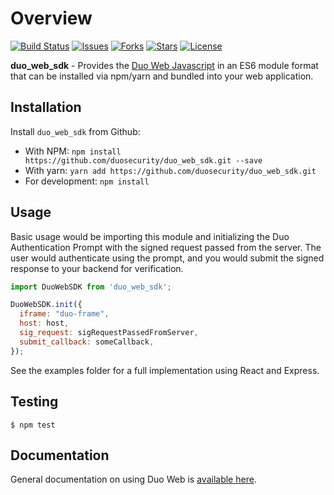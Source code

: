 # Overview

[![Build Status](https://travis-ci.org/duosecurity/duo_web_sdk.svg?branch=master)](https://travis-ci.org/duosecurity/duo_web_sdk)
[![Issues](https://img.shields.io/github/issues/duosecurity/duo_web_sdk)](https://github.com/duosecurity/duo_web_sdk/issues)
[![Forks](https://img.shields.io/github/forks/duosecurity/duo_web_sdk)](https://github.com/duosecurity/duo_web_sdk/network/members)
[![Stars](https://img.shields.io/github/stars/duosecurity/duo_web_sdk)](https://github.com/duosecurity/duo_web_sdk/stargazers)
[![License](https://img.shields.io/badge/License-View%20License-orange)](https://github.com/duosecurity/duo_web_sdk/blob/master/LICENSE)

**duo_web_sdk** - Provides the [Duo Web Javascript](https://duo.com/docs/duoweb) in an ES6 module format that can be installed via npm/yarn and bundled into your web application.

## Installation

Install `duo_web_sdk` from Github: 

- With NPM: `npm install https://github.com/duosecurity/duo_web_sdk.git --save`
- With yarn: `yarn add https://github.com/duosecurity/duo_web_sdk.git`
- For development: `npm install`

## Usage

Basic usage would be importing this module and initializing the Duo Authentication Prompt
with the signed request passed from the server. The user would authenticate using the prompt, and you would
submit the signed response to your backend for verification. 

```js
import DuoWebSDK from 'duo_web_sdk';

DuoWebSDK.init({
  iframe: "duo-frame",
  host: host,
  sig_request: sigRequestPassedFromServer,
  submit_callback: someCallback,
});
```

See the examples folder for a full implementation using React and Express.

## Testing

```
$ npm test
```

## Documentation

General documentation on using Duo Web is [available here](https://duo.com/docs/duoweb). 
